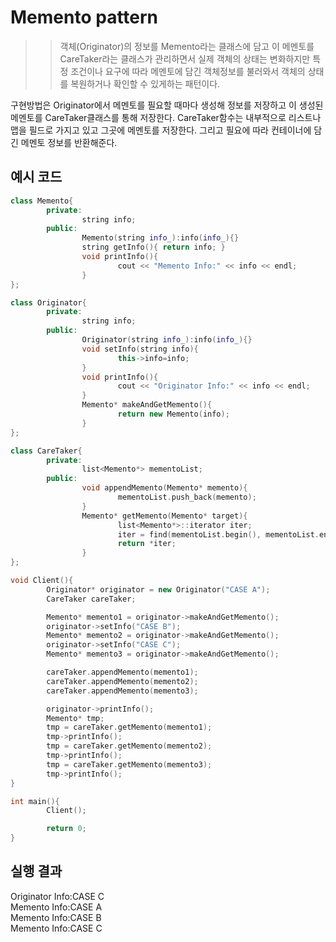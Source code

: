 # Memento pattern
>> 객체(Originator)의 정보를 Memento라는 클래스에 담고 이 메멘토를 CareTaker라는 클래스가 관리하면서 실제 객체의 상태는 변화하지만 특정 조건이나 요구에 따라 메멘토에 담긴 객체정보를 불러와서 객체의 상태를 복원하거나 확인할 수 있게하는 패턴이다.

구현방법은 Originator에서 메멘토를 필요할 때마다 생성해 정보를 저장하고 이 생성된 메멘토를 CareTaker클래스를 통해 저장한다. CareTaker함수는 내부적으로 리스트나 맵을 필드로 가지고 있고 그곳에 메멘토를 저장한다. 그리고 필요에 따라 컨테이너에 담긴 메멘토 정보를 반환해준다.

## 예시 코드
```cpp
class Memento{
        private:
                string info;
        public:
                Memento(string info_):info(info_){}
                string getInfo(){ return info; }
                void printInfo(){
                        cout << "Memento Info:" << info << endl;
                }
};

class Originator{
        private:
                string info;
        public:
                Originator(string info_):info(info_){}
                void setInfo(string info){
                        this->info=info;
                }
                void printInfo(){
                        cout << "Originator Info:" << info << endl;
                }
                Memento* makeAndGetMemento(){
                        return new Memento(info);
                }
};

class CareTaker{
        private:
                list<Memento*> mementoList;
        public:
                void appendMemento(Memento* memento){
                        mementoList.push_back(memento);
                }
                Memento* getMemento(Memento* target){
                        list<Memento*>::iterator iter;
                        iter = find(mementoList.begin(), mementoList.end(), target);
                        return *iter;
                }
};

void Client(){
        Originator* originator = new Originator("CASE A");
        CareTaker careTaker;

        Memento* memento1 = originator->makeAndGetMemento();
        originator->setInfo("CASE B");
        Memento* memento2 = originator->makeAndGetMemento();
        originator->setInfo("CASE C");
        Memento* memento3 = originator->makeAndGetMemento();

        careTaker.appendMemento(memento1);
        careTaker.appendMemento(memento2);
        careTaker.appendMemento(memento3);

        originator->printInfo();
        Memento* tmp;
        tmp = careTaker.getMemento(memento1);
        tmp->printInfo();
        tmp = careTaker.getMemento(memento2);
        tmp->printInfo();
        tmp = careTaker.getMemento(memento3);
        tmp->printInfo();
}

int main(){
        Client();

        return 0;
}
```

## 실행 결과
Originator Info:CASE C</br>
Memento Info:CASE A</br>
Memento Info:CASE B</br>
Memento Info:CASE C</br>